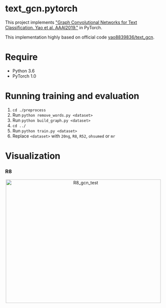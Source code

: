 # text_gcn.pytorch

This project implements ["Graph Convolutional Networks for Text Classification. Yao et al. AAAI2019."](https://arxiv.org/abs/1809.05679) in PyTorch.

This implementation highly based on official code [yao8839836/text_gcn](<https://github.com/yao8839836/text_gcn>).

# Require

* Python 3.6
* PyTorch 1.0

# Running training and evaluation

1. `cd ./preprocess`
2. Run `python remove_words.py <dataset>`
3. Run `python build_graph.py <dataset>`
4. `cd ../`
5. Run `python train.py <dataset>`
6. Replace `<dataset>` with `20ng`, `R8`, `R52`, `ohsumed` or `mr`

# Visualization

### R8

<div align="center">    
<img src="https://github.com/iworldtong/text_gcn.pytorch/blob/master/src/R8_gcn_test.png?raw=true" width="500px" height="400px" alt="R8_gcn_test" align=center />
</div>

